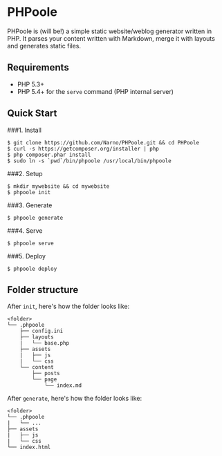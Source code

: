 PHPoole
=======

PHPoole is (will be!) a simple static website/weblog generator written in PHP.
It parses your content written with Markdown, merge it with layouts and generates static files.

Requirements
-------------------

* PHP 5.3+
* PHP 5.4+ for the ```serve``` command (PHP internal server)

Quick Start
-----------

###1. Install
```
$ git clone https://github.com/Narno/PHPoole.git && cd PHPoole
$ curl -s https://getcomposer.org/installer | php
$ php composer.phar install
$ sudo ln -s `pwd`/bin/phpoole /usr/local/bin/phpoole
```

###2. Setup
```
$ mkdir mywebsite && cd mywebsite
$ phpoole init
```

###3. Generate
```
$ phpoole generate
```

###4. Serve
```
$ phpoole serve
```

###5. Deploy
```
$ phpoole deploy
```

Folder structure
----------------

After ```init```, here's how the folder looks like:
```
<folder>
└── .phpoole
    ├── config.ini
    ├── layouts
    |   └── base.php
    ├── assets
    |   ├── js
    |   └── css
    └── content
        ├── posts
        └── page
            └── index.md
```

After ```generate```, here's how the folder looks like:
```
<folder>
└── .phpoole
|   └── ...
├── assets
|   ├── js
|   └── css
└── index.html
```

